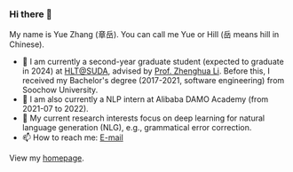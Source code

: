 ### Hi there 👋

My name is Yue Zhang (章岳). You can call me Yue or Hill (岳 means hill in Chinese).

- 🌱 I am currently a second-year graduate student (expected to graduate in 2024) at [HLT@SUDA](http://hlt.suda.edu.cn/), advised by [Prof. Zhenghua Li](http://hlt.suda.edu.cn/~zhli/). Before this, I received my Bachelor's degree (2017-2021, software engineering) from Soochow University.
- 👯 I am also currently a NLP intern at Alibaba DAMO Academy (from 2021-07 to 2022).
- 🤔 My current research interests focus on deep learning for natural language generation (NLG), e.g., grammatical error correction.
- 📫 How to reach me: [E-mail](mailto:hillzhang1999@qq.com)

View my [homepage](https://hillzhang1999.github.io/).

